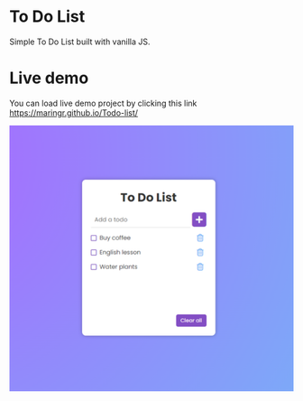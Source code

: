 # To Do List

Simple To Do List built with vanilla JS.

# Live demo

You can load live demo project by clicking this link https://maringr.github.io/Todo-list/

![Todo List](/images/todo-screen.png)
